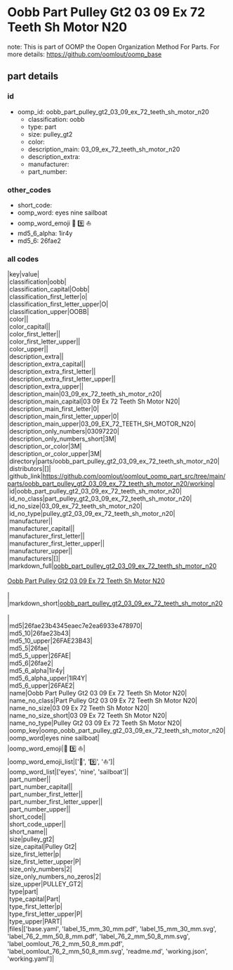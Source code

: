 # Oobb Part Pulley Gt2 03 09 Ex 72 Teeth Sh Motor N20  

note: This is part of OOMP the Oopen Organization Method For Parts. For more details: https://github.com/oomlout/oomp_base

##  part details





### id
* oomp_id: oobb_part_pulley_gt2_03_09_ex_72_teeth_sh_motor_n20
  * classification: oobb
  * type: part
  * size: pulley_gt2
  * color: 
  * description_main: 03_09_ex_72_teeth_sh_motor_n20
  * description_extra: 
  * manufacturer: 
  * part_number: 

### other_codes
* short_code: 
* oomp_word: eyes nine sailboat
* oomp_word_emoji :eyes: :nine: :sailboat:
* md5_6_alpha: 1ir4y
* md5_6: 26fae2

### all codes 
|key|value|  
|classification|oobb|  
|classification_capital|Oobb|  
|classification_first_letter|o|  
|classification_first_letter_upper|O|  
|classification_upper|OOBB|  
|color||  
|color_capital||  
|color_first_letter||  
|color_first_letter_upper||  
|color_upper||  
|description_extra||  
|description_extra_capital||  
|description_extra_first_letter||  
|description_extra_first_letter_upper||  
|description_extra_upper||  
|description_main|03_09_ex_72_teeth_sh_motor_n20|  
|description_main_capital|03 09 Ex 72 Teeth Sh Motor N20|  
|description_main_first_letter|0|  
|description_main_first_letter_upper|0|  
|description_main_upper|03_09_EX_72_TEETH_SH_MOTOR_N20|  
|description_only_numbers|03097220|  
|description_only_numbers_short|3M|  
|description_or_color|3M|  
|description_or_color_upper|3M|  
|directory|parts/oobb_part_pulley_gt2_03_09_ex_72_teeth_sh_motor_n20|  
|distributors|[]|  
|github_link|https://github.com/oomlout/oomlout_oomp_part_src/tree/main/parts/oobb_part_pulley_gt2_03_09_ex_72_teeth_sh_motor_n20/working|  
|id|oobb_part_pulley_gt2_03_09_ex_72_teeth_sh_motor_n20|  
|id_no_class|part_pulley_gt2_03_09_ex_72_teeth_sh_motor_n20|  
|id_no_size|03_09_ex_72_teeth_sh_motor_n20|  
|id_no_type|pulley_gt2_03_09_ex_72_teeth_sh_motor_n20|  
|manufacturer||  
|manufacturer_capital||  
|manufacturer_first_letter||  
|manufacturer_first_letter_upper||  
|manufacturer_upper||  
|manufacturers|[]|  
|markdown_full|[oobb_part_pulley_gt2_03_09_ex_72_teeth_sh_motor_n20](https://github.com/oomlout/oomlout_oomp_part_src/tree/main/parts/oobb_part_pulley_gt2_03_09_ex_72_teeth_sh_motor_n20/working)<br>[](https://github.com/oomlout/oomlout_oomp_part_src/tree/main/parts/oobb_part_pulley_gt2_03_09_ex_72_teeth_sh_motor_n20/working)<br>[Oobb Part Pulley Gt2 03 09 Ex 72 Teeth Sh Motor N20](https://github.com/oomlout/oomlout_oomp_part_src/tree/main/parts/oobb_part_pulley_gt2_03_09_ex_72_teeth_sh_motor_n20/working)<br><br>|  
|markdown_short|[oobb_part_pulley_gt2_03_09_ex_72_teeth_sh_motor_n20](https://github.com/oomlout/oomlout_oomp_part_src/tree/main/parts/oobb_part_pulley_gt2_03_09_ex_72_teeth_sh_motor_n20/working)<br><br>|  
|md5|26fae23b4345eaec7e2ea6933e478970|  
|md5_10|26fae23b43|  
|md5_10_upper|26FAE23B43|  
|md5_5|26fae|  
|md5_5_upper|26FAE|  
|md5_6|26fae2|  
|md5_6_alpha|1ir4y|  
|md5_6_alpha_upper|1IR4Y|  
|md5_6_upper|26FAE2|  
|name|Oobb Part Pulley Gt2 03 09 Ex 72 Teeth Sh Motor N20|  
|name_no_class|Part Pulley Gt2 03 09 Ex 72 Teeth Sh Motor N20|  
|name_no_size|03 09 Ex 72 Teeth Sh Motor N20|  
|name_no_size_short|03 09 Ex 72 Teeth Sh Motor N20|  
|name_no_type|Pulley Gt2 03 09 Ex 72 Teeth Sh Motor N20|  
|oomp_key|oomp_oobb_part_pulley_gt2_03_09_ex_72_teeth_sh_motor_n20|  
|oomp_word|eyes nine sailboat|  
|oomp_word_emoji|:eyes: :nine: :sailboat:|  
|oomp_word_emoji_list|[':eyes:', ':nine:', ':sailboat:']|  
|oomp_word_list|['eyes', 'nine', 'sailboat']|  
|part_number||  
|part_number_capital||  
|part_number_first_letter||  
|part_number_first_letter_upper||  
|part_number_upper||  
|short_code||  
|short_code_upper||  
|short_name||  
|size|pulley_gt2|  
|size_capital|Pulley Gt2|  
|size_first_letter|p|  
|size_first_letter_upper|P|  
|size_only_numbers|2|  
|size_only_numbers_no_zeros|2|  
|size_upper|PULLEY_GT2|  
|type|part|  
|type_capital|Part|  
|type_first_letter|p|  
|type_first_letter_upper|P|  
|type_upper|PART|  
|files|['base.yaml', 'label_15_mm_30_mm.pdf', 'label_15_mm_30_mm.svg', 'label_76_2_mm_50_8_mm.pdf', 'label_76_2_mm_50_8_mm.svg', 'label_oomlout_76_2_mm_50_8_mm.pdf', 'label_oomlout_76_2_mm_50_8_mm.svg', 'readme.md', 'working.json', 'working.yaml']|  
